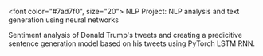 <font color="#7ad7f0", size="20"> NLP Project: NLP analysis and text generation using neural networks </font>


Sentiment analysis of Donald Trump's tweets and creating a predicitive sentence generation model based on his tweets using PyTorch LSTM RNN.
